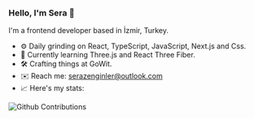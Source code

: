 ### Hello, I'm Sera 👋

I'm a frontend developer based in İzmir, Turkey.

- :gear: Daily grinding on React, TypeScript, JavaScript, Next.js and Css.
- :microscope: Currently learning Three.js and React Three Fiber.
- :hammer_and_wrench:	Crafting things at GoWit.
- :envelope: Reach me: serazenginler@outlook.com
- :chart_with_upwards_trend: Here's my stats:

![Github Contributions](https://github-readme-streak-stats.herokuapp.com/?user=sleths&hide_border=true)
